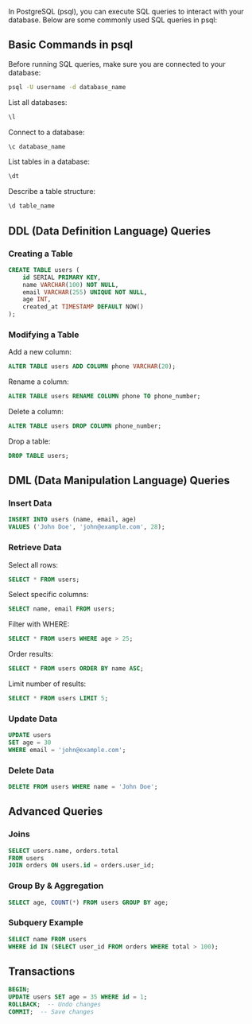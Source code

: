 In PostgreSQL (psql), you can execute SQL queries to interact with your database. Below are some commonly used SQL queries in psql:

## Basic Commands in psql

Before running SQL queries, make sure you are connected to your database:

```sh
psql -U username -d database_name
```

List all databases:

```sql
\l
```

Connect to a database:

```sql
\c database_name
```

List tables in a database:

```sql
\dt
```

Describe a table structure:

```sql
\d table_name
```

## DDL (Data Definition Language) Queries

### Creating a Table

```sql
CREATE TABLE users (
    id SERIAL PRIMARY KEY,
    name VARCHAR(100) NOT NULL,
    email VARCHAR(255) UNIQUE NOT NULL,
    age INT,
    created_at TIMESTAMP DEFAULT NOW()
);
```

### Modifying a Table

Add a new column:

```sql
ALTER TABLE users ADD COLUMN phone VARCHAR(20);
```

Rename a column:

```sql
ALTER TABLE users RENAME COLUMN phone TO phone_number;
```

Delete a column:

```sql
ALTER TABLE users DROP COLUMN phone_number;
```

Drop a table:

```sql
DROP TABLE users;
```

## DML (Data Manipulation Language) Queries

### Insert Data

```sql
INSERT INTO users (name, email, age) 
VALUES ('John Doe', 'john@example.com', 28);
```

### Retrieve Data

Select all rows:

```sql
SELECT * FROM users;
```

Select specific columns:

```sql
SELECT name, email FROM users;
```

Filter with WHERE:

```sql
SELECT * FROM users WHERE age > 25;
```

Order results:

```sql
SELECT * FROM users ORDER BY name ASC;
```

Limit number of results:

```sql
SELECT * FROM users LIMIT 5;
```

### Update Data

```sql
UPDATE users 
SET age = 30 
WHERE email = 'john@example.com';
```

### Delete Data

```sql
DELETE FROM users WHERE name = 'John Doe';
```

## Advanced Queries

### Joins

```sql
SELECT users.name, orders.total 
FROM users 
JOIN orders ON users.id = orders.user_id;
```

### Group By & Aggregation

```sql
SELECT age, COUNT(*) FROM users GROUP BY age;
```

### Subquery Example

```sql
SELECT name FROM users 
WHERE id IN (SELECT user_id FROM orders WHERE total > 100);
```

## Transactions

```sql
BEGIN;
UPDATE users SET age = 35 WHERE id = 1;
ROLLBACK;  -- Undo changes
COMMIT;  -- Save changes
```